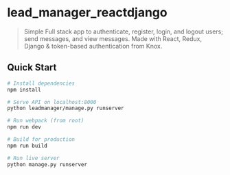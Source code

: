 # lead_manager_reactdjango

>  Simple Full stack app to authenticate, register, login, and logout users; send messages, and view messages. Made with React, Redux, Django & token-based authentication from Knox.


## Quick Start

```bash
# Install dependencies
npm install

# Serve API on localhost:8000
python leadmanager/manage.py runserver

# Run webpack (from root)
npm run dev

# Build for production
npm run build

# Run live server
python manage.py runserver
```
